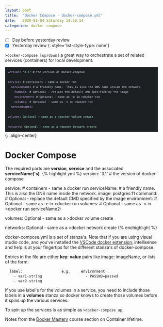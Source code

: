 ```yaml
---
layout: post
title:  "Docker Compose - docker-compose.yml"
date:   2020-01-04 Saturday 14:59:14
categories: docker compose
---
```


- [ ] Day before yesterday review
- [x] Yesterday review
{: style='list-style-type: none'}

`>docker-compose [up/down]` a great way to orchestrate a set of related services (containers) for local development.

![center-aligned-image](/assets/docker-compose.png){: .align-center}

# Docker Compose

The required parts are **version**, **service** and the associated **serviceName('s)**.
{% highlight yml %}
version: '3.1' # the version of docker-compose

service: # containers - same a docker run
  serviceName: # a friendly name.  This is also the DNS name inside the network.
    image: postgres:11
    command: # Optional - replace the default CMD specified by the image
    environment: # Optional - same as -e in >docker run
    volumes: # Optional - same as -v in >docker run
  serviceName2:

volumes: Optional - same as a >docker volume create

networks: Optional - same as a >docker network create
{% endhighlight %}

docker-compose.yml is a set of stanza's.  Note that if you are using visual studio code, and you've installed the [VSCode docker extension](https://marketplace.visualstudio.com/items?itemName=ms-azuretools.vscode-docker), intellisense and help is at your fingertips for the different stanza's of docker-compose.

Entries in the file are either **key**: **value** pairs like image: imageName, or lists of the form:

```
  label:                  e.g.     environment:
    - var1-string                    - PASSWD=passwd
    - var2-string
```

If you use label's for the volumes in a service, you need to include those labels in a **volumes** stanza so docker knows to create those volumes before it spins up the various services.

To spin up the services is as simple as `>docker-compose up`.

Notes from the [Docker Mastery][docker-mastery] course section on Container lifetime.

[docker-mastery]: https://www.udemy.com/course/docker-mastery
